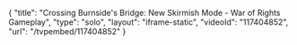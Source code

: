 {
    "title": "Crossing Burnside's Bridge: New Skirmish Mode - War of Rights Gameplay",
    "type": "solo",
    "layout": "iframe-static",
    "videoId": "117404852",
    "url": "\/tvpembed\/117404852"
}